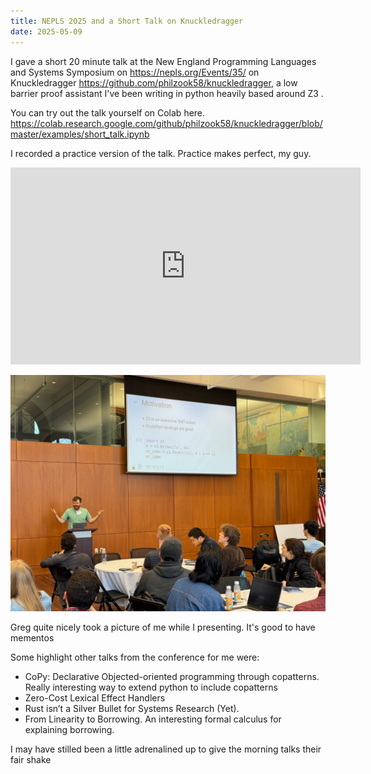 ```yaml
---
title: NEPLS 2025 and a Short Talk on Knuckledragger 
date: 2025-05-09
---
```


I gave a short 20 minute talk at the New England Programming Languages and Systems Symposium on <https://nepls.org/Events/35/> on Knuckledragger <https://github.com/philzook58/knuckledragger>, a low barrier proof assistant I've been writing in python heavily based around Z3 .

You can try out the talk yourself on Colab here.
 <https://colab.research.google.com/github/philzook58/knuckledragger/blob/master/examples/short_talk.ipynb>

I recorded a practice version of the talk. Practice makes perfect, my guy.

<iframe width="560" height="315" src="https://www.youtube.com/embed/ENwKBC8dN4M?si=Tj5wy5e9Q9ePWMC-" title="YouTube video player" frameborder="0" allow="accelerometer; autoplay; clipboard-write; encrypted-media; gyroscope; picture-in-picture; web-share" referrerpolicy="strict-origin-when-cross-origin" allowfullscreen></iframe>

![](/assets/nepls_2025.jpeg)

Greg quite nicely took a picture of me while I presenting. It's good to have mementos

Some highlight other talks from the conference for me were:

- CoPy: Declarative Objected-oriented programming through copatterns. Really interesting way to extend python to include copatterns
- Zero-Cost Lexical Effect Handlers
- Rust isn’t a Silver Bullet for Systems Research (Yet).
- From Linearity to Borrowing. An interesting formal calculus for explaining borrowing.

I may have stilled been a little adrenalined up to give the morning talks their fair shake
